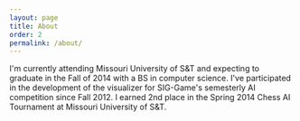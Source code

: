 ```yaml
---
layout: page
title: About
order: 2
permalink: /about/
---
```


I'm currently attending Missouri University of S&T and expecting to graduate in the Fall of 2014 with a BS in computer science. I've participated in the development of the visualizer for SIG-Game's semesterly AI competition since Fall 2012. I earned 2nd place in the Spring 2014 Chess AI Tournament at Missouri University of S&T.
